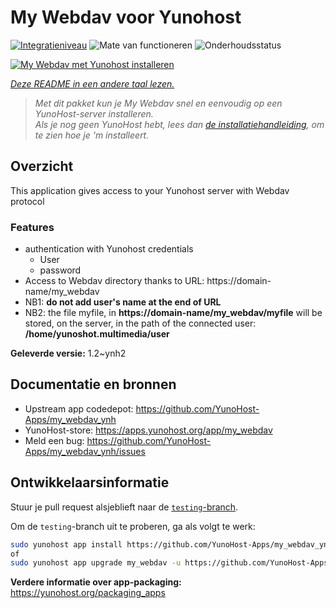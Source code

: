 <!--
NB: Deze README is automatisch gegenereerd door <https://github.com/YunoHost/apps/tree/master/tools/readme_generator>
Hij mag NIET handmatig aangepast worden.
-->

# My Webdav voor Yunohost

[![Integratieniveau](https://apps.yunohost.org/badge/integration/my_webdav)](https://ci-apps.yunohost.org/ci/apps/my_webdav/)
![Mate van functioneren](https://apps.yunohost.org/badge/state/my_webdav)
![Onderhoudsstatus](https://apps.yunohost.org/badge/maintained/my_webdav)

[![My Webdav met Yunohost installeren](https://install-app.yunohost.org/install-with-yunohost.svg)](https://install-app.yunohost.org/?app=my_webdav)

*[Deze README in een andere taal lezen.](./ALL_README.md)*

> *Met dit pakket kun je My Webdav snel en eenvoudig op een YunoHost-server installeren.*  
> *Als je nog geen YunoHost hebt, lees dan [de installatiehandleiding](https://yunohost.org/install), om te zien hoe je 'm installeert.*

## Overzicht

This application gives access to your Yunohost server with Webdav protocol

### Features

* authentication with Yunohost credentials
	* User
	* password
* Access to Webdav directory thanks to  URL: https://domain-name/my_webdav
* NB1: **do not add user's name at the end of URL**
* NB2: the file myfile, in  **https://domain-name/my_webdav/myfile**
will be stored, on the server, in the path of the connected user: **/home/yunoshot.multimedia/user**



**Geleverde versie:** 1.2~ynh2
## Documentatie en bronnen

- Upstream app codedepot: <https://github.com/YunoHost-Apps/my_webdav_ynh>
- YunoHost-store: <https://apps.yunohost.org/app/my_webdav>
- Meld een bug: <https://github.com/YunoHost-Apps/my_webdav_ynh/issues>

## Ontwikkelaarsinformatie

Stuur je pull request alsjeblieft naar de [`testing`-branch](https://github.com/YunoHost-Apps/my_webdav_ynh/tree/testing).

Om de `testing`-branch uit te proberen, ga als volgt te werk:

```bash
sudo yunohost app install https://github.com/YunoHost-Apps/my_webdav_ynh/tree/testing --debug
of
sudo yunohost app upgrade my_webdav -u https://github.com/YunoHost-Apps/my_webdav_ynh/tree/testing --debug
```

**Verdere informatie over app-packaging:** <https://yunohost.org/packaging_apps>
